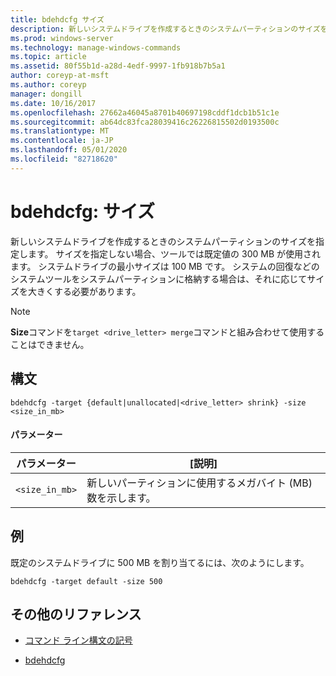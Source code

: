 ```yaml
---
title: bdehdcfg サイズ
description: 新しいシステムドライブを作成するときのシステムパーティションのサイズを指定する、bdehdcfg size コマンドのリファレンストピックです。
ms.prod: windows-server
ms.technology: manage-windows-commands
ms.topic: article
ms.assetid: 80f55b1d-a28d-4edf-9997-1fb918b7b5a1
author: coreyp-at-msft
ms.author: coreyp
manager: dongill
ms.date: 10/16/2017
ms.openlocfilehash: 27662a46045a8701b40697198cddf1dcb1b51c1e
ms.sourcegitcommit: ab64dc83fca28039416c26226815502d0193500c
ms.translationtype: MT
ms.contentlocale: ja-JP
ms.lasthandoff: 05/01/2020
ms.locfileid: "82718620"
---
```

# <a name="bdehdcfg-size"></a>bdehdcfg: サイズ

新しいシステムドライブを作成するときのシステムパーティションのサイズを指定します。 サイズを指定しない場合、ツールでは既定値の 300 MB が使用されます。 システムドライブの最小サイズは 100 MB です。 システムの回復などのシステムツールをシステムパーティションに格納する場合は、それに応じてサイズを大きくする必要があります。

> [!NOTE]
> **Size**コマンドを`target <drive_letter> merge`コマンドと組み合わせて使用することはできません。

## <a name="syntax"></a>構文

```
bdehdcfg -target {default|unallocated|<drive_letter> shrink} -size <size_in_mb>
```

#### <a name="parameters"></a>パラメーター

| パラメーター | [説明] |
| --------- | ----------- |
| `<size_in_mb>` | 新しいパーティションに使用するメガバイト (MB) 数を示します。 |

## <a name="examples"></a>例

既定のシステムドライブに 500 MB を割り当てるには、次のようにします。

```
bdehdcfg -target default -size 500
```

## <a name="additional-references"></a>その他のリファレンス

- [コマンド ライン構文の記号](command-line-syntax-key.md)

- [bdehdcfg](bdehdcfg.md)
